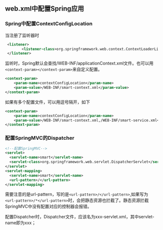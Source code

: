 ## web.xml中配置Spring应用

### Spring中配置ContextConfigLocation

当注册了监听器时

 ```xml
  <listener>
  　　　　<listener-class>org.springframework.web.context.ContextLoaderListener</listener-class>
  </listener>
 ```

监听时，Spring默认会查找/WEB-INF/applicationContext.xml文件。也可以用`<context-param></context-param>`来自定义配置。

```xml
<context-param>
    <param-name>contextConfigLocation</param-name>
    <param-value>/WEB-INF/smart-context.xml</param-value>
</context-param>
```

如果有多个配置文件，可以用逗号隔开，如下

```xml
<context-param>
    <param-name>contextConfigLocation</param-name>
    <param-value>/WEB-INF/smart-context.xml,/WEB-INF/smart-service.xml</param-value>
</context-param>
```

### 配置SpringMVC的Dispatcher

```xml
<!--配置SpringMVC-->
<servlet>
  <servlet-name>smart</servlet-name>
  <servlet-class>org.springframework.web.servlet.DispatcherServlet</servlet-class>
</servlet>
<servlet-mapping>
  <servlet-name>smart</servlet-name>
  <url-pattern>/</url-pattern>
</servlet-mapping>
```

需要注意的是url-pattern，写的是`<url-pattern>/</url-pattern>`,如果写为`<url-pattern>/*</url-pattern>`时，会把静态资源也拦截了。静态资源拦截SpringMVC中没有配置对应的控制器会报错。

配置Dispatcher时，Dispatcher文件，应该名为xxx-servlet.xml，其中servlet-name即为xxx；

